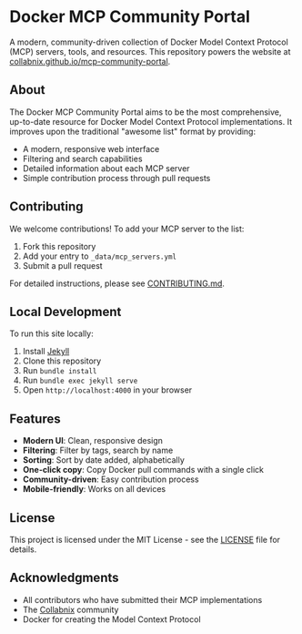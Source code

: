 # Docker MCP Community Portal

A modern, community-driven collection of Docker Model Context Protocol (MCP) servers, tools, and resources. This repository powers the website at [collabnix.github.io/mcp-community-portal](https://collabnix.github.io/mcp-community-portal).

## About

The Docker MCP Community Portal aims to be the most comprehensive, up-to-date resource for Docker Model Context Protocol implementations. It improves upon the traditional "awesome list" format by providing:

- A modern, responsive web interface
- Filtering and search capabilities
- Detailed information about each MCP server
- Simple contribution process through pull requests

## Contributing

We welcome contributions! To add your MCP server to the list:

1. Fork this repository
2. Add your entry to `_data/mcp_servers.yml`
3. Submit a pull request

For detailed instructions, please see [CONTRIBUTING.md](CONTRIBUTING.md).

## Local Development

To run this site locally:

1. Install [Jekyll](https://jekyllrb.com/docs/installation/)
2. Clone this repository
3. Run `bundle install`
4. Run `bundle exec jekyll serve`
5. Open `http://localhost:4000` in your browser

## Features

- **Modern UI**: Clean, responsive design
- **Filtering**: Filter by tags, search by name
- **Sorting**: Sort by date added, alphabetically
- **One-click copy**: Copy Docker pull commands with a single click
- **Community-driven**: Easy contribution process
- **Mobile-friendly**: Works on all devices

## License

This project is licensed under the MIT License - see the [LICENSE](LICENSE) file for details.

## Acknowledgments

- All contributors who have submitted their MCP implementations
- The [Collabnix](https://collabnix.com) community
- Docker for creating the Model Context Protocol